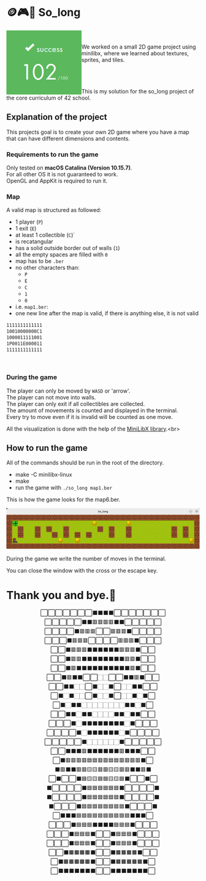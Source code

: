 # 🪙🎮🍄 So_long
<p>
  <img src="Score_So_long.png" alt="Score So_long 102/100" align="left">

 <br><br>
We worked on a small 2D game project using minilibx, where we learned about textures, sprites, and tiles.
<br><br>
<br><br>
</p>
This is my solution for the so_long project of the core curriculum of 42 school.<br>

## Explanation of the project

This projects goal is to create your own 2D game where you have a map that can have different dimensions and contents.<br>

### Requirements to run the game
Only tested on **macOS Catalina (Version 10.15.7)**.<br>
For all other OS it is not guaranteed to work.<br>
OpenGL and AppKit is required to run it.<br>

### Map
A valid map is structured as followed:<br>
- 1 player (`P`)
- 1 exit (`E`)
- at least 1 collectible (`C`)`
- is recatangular
- has a solid outside border out of walls (`1`)
- all the empty spaces are filled with `0`
- map has to be `.ber`
- no other characters than:
  * `P`
  * `E`
  * `C`
  * `1`
  * `0`
- i.e. `map1.ber`:
- one new line after the map is valid, if there is anything else, it is not valid

```
1111111111111
10010000000C1
1000011111001
1P0011E000011
1111111111111
```

<br>

### During the game
The player can only be moved by `WASD` or 'arrow'.<br>
The player can not move into walls.<br>
The player can only exit if all collectibles are collected.<br>
The amount of movements is counted and displayed in the terminal.<br>
Every try to move even if it is invalid will be counted as one move.<br>

All the visualization is done with the help of the [MiniLibX library](https://github.com/tblaase/so_long/tree/master/mlx "https://github.com/tblaase/so_long/tree/master/mlx").<br>

## How to run the game

All of the commands should be run in the root of the directory.<br>
- make -C minilibx-linux
- make
- run the game with `./so_long map1.ber`

This is how the game looks for the map6.ber.<br>

<img src="Example_map.png" width="800"/><br>

During the game we write the number of moves in the terminal. 

You can close the window with the cross or the escape key.<br>

# Thank you and bye.👋
<center>
<p>
⬜⬜⬜⬜⬜⬜⬜⬛⬛⬛⬛⬜⬜⬜⬜⬜⬜⬜<br>
⬜⬜⬜⬜⬜⬛⬛🟥🟥🟥🟥⬛⬛⬜⬜⬜⬜⬜<br>
⬜⬜⬜⬜⬛🟥🟥🟥⬜⬜🟥🟥🟥⬛⬜⬜⬜⬜<br>
⬜⬜⬜⬛🟥🟥🟥⬜⬜⬜⬜🟥🟥🟥⬛⬜⬜⬜<br>
⬜⬜⬛🟥🟥🟥⬛⬛⬛⬛⬛⬛🟥🟥🟥⬛⬜⬜<br>
⬜⬜⬛🟥🟥⬛⬛⬛⬛⬛⬛⬛⬛🟥🟥⬛⬜⬜<br>
⬜⬜⬛🟥⬛⬛⬛⬛⬛⬛⬛⬛⬛⬛🟥⬛⬜⬜<br>
⬜⬜⬛🟥⬛⬛⬜⬜🏻🏻⬜⬜⬛⬛🟥⬛⬜⬜<br>
⬜⬜⬛⬛🏻🏻⬜⬛🏻🏻⬛⬜🏻🏻⬛⬛⬜⬜<br>
⬜⬛🏻⬛🏻🏻⬜⬛🏻🏻⬛⬜🏻🏻⬛🏻⬛⬜<br>
⬜⬛🏻⬛⬛🏻🏻🏻🏻🏻🏻🏻🏻⬛⬛🏻⬛⬜<br>
⬜⬜⬛⬛🏻⬛⬛🏻🏻🏻🏻⬛⬛🏻⬛⬛⬜⬜<br>
⬜⬜⬜⬛🏻⬛⬛⬛⬛⬛⬛⬛⬛🏻⬛⬜⬜⬜<br>
⬜⬜⬜⬜⬛🏻⬛⬛⬛⬛⬛⬛🏻⬛⬜⬜⬜⬜<br>
⬜⬜⬜⬜⬜⬛🏻🏻🏻🏻🏻🏻⬛⬜⬜⬜⬜⬜<br>
⬜⬜⬛⬛⬛🟥⬛⬛⬛⬛⬛⬛🟥⬛⬛⬛⬜⬜<br>
⬜⬛🟥🟥🟥🟥🟦🟦🟥🟥🟦🟦🟥🟥🟥🟥⬛⬜<br>
⬛🟥⬛⬛🟥🟥🟨🟨🟥🟥🟨🟨🟥🟥⬛⬛🟥⬛<br>
⬜⬛⬜⬜⬛🟦🟨🟨🟦🟦🟨🟨🟦⬛⬜⬜⬛⬜<br>
⬛⬜⬜⬜⬜⬛🟦🟦🟦🟦🟦🟦⬛⬜⬜⬜⬜⬛<br>
⬛⬜⬜⬜⬜⬛🟦🟦🟦🟦🟦🟦⬛⬜⬜⬜⬜⬛<br>
⬛⬜⬜⬜⬛🟦🟦🟦🟦🟦🟦🟦🟦⬛⬜⬜⬜⬛<br>
⬜⬛⬛⬛🟦🟦🟦🟦🟦🟦🟦🟦🟦🟦⬛⬛⬛⬜<br>
⬜⬜⬜⬛🟦🟦🟦⬛⬛⬛⬛🟦🟦🟦⬛⬜⬜⬜<br>
⬜⬜⬜⬛🟦🟦🟦⬛⬜⬜⬛🟦🟦🟦⬛⬜⬜⬜<br>
⬜⬜⬜⬛🟦🟦🟦⬛⬜⬜⬛🟦🟦🟦⬛⬜⬜⬜<br>
⬜⬜⬛🟫🟫🟫🟫⬛⬜⬜⬛🟫🟫🟫🟫⬛⬜⬜<br>
⬜⬛🟫🟫🟫🟫🟫⬛⬜⬜⬛🟫🟫🟫🟫🟫⬛⬜<br>
⬜⬛⬛⬛⬛⬛⬛⬛⬜⬜⬛⬛⬛⬛⬛⬛⬛⬜<br>
</p>
</center>
